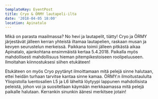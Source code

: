 ```yaml
---
templateKey: EventPost
title: Cryo & ÖRMY lautapeli-ilta
date: '2018-04-05 18:00'
location: Apinatalo
---
```

Mikä on parasta maailmassa? No hevi ja lautapelit, tiätty! Cryo ja ÖRMY järjestävät jälleen kerran yhteistä iltamaa lautapelien, raskaan musan ja kevyen seurustelun merkeissä. Paikkana toimii jälleen pitkästä aikaa Apinatalo, ajankohtana ensimmäistä kertaa 5.4.2018. Paikalla myös mahdollisesti mahdollisuus hieman pitempikestoiseen roolipeluuseen. Ilmoitahan kiinnostuksesi siihen etukäteen!

Etukäteen on myös Cryo pyytänyt ilmoittamaan mitä pelejä sinne halutaan, ettei heidän turhaan tarvitse kantaa sinne kamaa. ÖRMY:n ilmoitustaululta Yliopistolla luentosalien L5 ja L6 läheltä löytyypi lappunen mahdollisista peleistä, johon voi ja suositellaan käymään merkkaamassa mitä pelejä paikalle halutaan. Kerrankin sinunkin äänesi merkitsee jotain!
